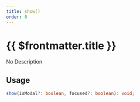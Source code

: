 ```yaml
---
title: show()
order: 0
---
```


# {{ $frontmatter.title }}

No Description

## Usage

```ts
show(isModal?: boolean, focused?: boolean): void;
```
